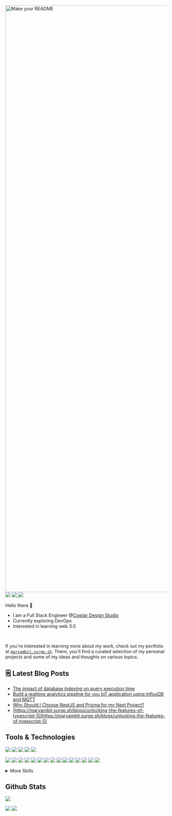<!-------------------- Banner Image ----------------------->
<img width="1834"  alt="Make your README" src="https://github.com/Maryam-bit/Maryam-bit/assets/56764144/dc2fb436-7dde-436e-94c7-2844db367318">
<br/>

<!-------------------- Contact Badges ----------------------->
<div>
 <img src="https://komarev.com/ghpvc/?username=your-github-maryam-bit" />
 <a href="https://www.linkedin.com/in/maryam-noor-/" target="_blank" rel="noopener noreferrer">
   <img src="https://img.shields.io/badge/LinkedIn-Maryam%20Noor-blue?logo=linkedin&logoColor=blue&color=blue" />
 </a>
 <a href="mailto:noormaryam530@gmail.com" target="_blank" rel="noopener noreferrer">
   <img src="https://img.shields.io/badge/Gmail-Maryam%20Noor-red?logo=gmail&logoColor=red&color=red" />
 </a>
</div>

<!-------------------- introduction ----------------------->
 Hello there 👋
-  I am a Full Stack Engineer @[Cowlar Design Studio](https://cowlardesignstudio.com/)
-  Currently exploring DevOps
-  Interested in learning web 3.0
<br/>

If you're interested in learning more about my work, check out my portfolio at [`maryambit.surge.sh`](https://maryambit.surge.sh). There, you'll find a curated selection of my personal projects and some of my ideas and thoughts on various topics.

<!-------------------- Blog Post ----------------------->
 ## 🗒️ Latest Blog Posts
 - [The impact of database indexing on query execution time](https://maryambit.surge.sh/blogs/the-impact-of-database-indexing-on-query-execution-time)
 - [Build a realtime analytics pipeline for you IoT application using InfluxDB and MQTT](https://maryambit.surge.sh/blogs/build-a-realtime-analytics-pipeline-for-your-iot-application-using-influx-and-mqtt)
 - [Why Should I Choose NestJS and Prisma for my Next Project?](https://maryambit.surge.sh/blogs/why-should-i-choose-nestjs-and-prisma-for-my-next-project)
 - [https://maryambit.surge.sh/blogs/unlocking-the-features-of-typescript-5](https://maryambit.surge.sh/blogs/unlocking-the-features-of-typescript-5)



##  Tools & Technologies
![](https://img.shields.io/badge/Language-HTML5-informational?style=flat&logo=html5&logoColor=white&color=A359B3)
![](https://img.shields.io/badge/Language-Typescript-informational?style=flat&logo=typescript&logoColor=white&color=A359B3)
![](https://img.shields.io/badge/Language-Javascript-informational?style=flat&logo=javascript&logoColor=white&color=A359B3)
![](https://img.shields.io/badge/Language-C++-informational?style=flat&logo=c%2B%2B&logoColor=white&color=A359B3)
![](https://img.shields.io/badge/Language-Rust-informational?style=flat&logo=rust&logoColor=white&color=A359B3)
<br/>

![](https://img.shields.io/badge/Frontend-Vue_JS-informational?style=flat&logo=vuedotjs&logoColor=white&color=A359B3)
![](https://img.shields.io/badge/Frontend-Vite-informational?style=flat&logo=vite&logoColor=white&color=A359B3)
![](https://img.shields.io/badge/Frontend-Nuxt_JS-informational?style=flat&logo=nuxtdotjs&logoColor=white&color=A359B3)
![](https://img.shields.io/badge/Frontend-React_JS-informational?style=flat&logo=react&logoColor=white&color=A359B3)
![](https://img.shields.io/badge/Frontend-Bootstrap-informational?style=flat&logo=bootstrap&logoColor=white&color=A359B3)
![](https://img.shields.io/badge/Frontend-Bulma-informational?style=flat&logo=bulma&logoColor=white&color=A359B3)
![](https://img.shields.io/badge/Frontend-Chakra_UI-informational?style=flat&logo=chakraui&logoColor=white&color=A359B3)
![](https://img.shields.io/badge/Frontend-Daisy_UI-informational?style=flat&logo=daisyui&logoColor=white&color=A359B3)
![](https://img.shields.io/badge/Frontend-MUI-informational?style=flat&logo=mui&logoColor=white&color=A359B3)
![](https://img.shields.io/badge/Frontend-Quasar-informational?style=flat&logo=quasar&logoColor=white&color=A359B3)
![](https://img.shields.io/badge/Frontend-SASS-informational?style=flat&logo=SASS&logoColor=white&color=A359B3)
![](https://img.shields.io/badge/Frontend-Tailwind_CSS-informational?style=flat&logo=tailwind-css&logoColor=white&color=A359B3)
![](https://img.shields.io/badge/Frontend-Tailwind_CSS-informational?style=flat&logo=tailwind-css&logoColor=white&color=A359B3)
![](https://img.shields.io/badge/Frontend-Rollup_JS-informational?style=flat&logo=rollup.js&logoColor=white&color=A359B3)
![](https://img.shields.io/badge/Frontend-Webpack-informational?style=flat&logo=webpack&logoColor=white&color=A359B3)
<br/>
<details>
<summary>More Skills</summary>
<br>

![](https://img.shields.io/badge/Backend-Express_JS-informational?style=flat&logo=express&logoColor=white&color=A359B3)
![](https://img.shields.io/badge/Backend-NesT_JS-informational?style=flat&logo=nestjs&logoColor=white&color=A359B3)
![](https://img.shields.io/badge/Backend-Node_JS-informational?style=flat&logo=node.js&logoColor=white&color=A359B3)
![](https://img.shields.io/badge/Backend-Swagger-informational?style=flat&logo=swagger&logoColor=white&color=A359B3)
![](https://img.shields.io/badge/Backend-Postman-informational?style=flat&logo=postman&logoColor=white&color=A359B3)
<br/>

![](https://img.shields.io/badge/Database-Firebase-informational?style=flat&logo=Firebase&logoColor=white&color=A359B3)
![](https://img.shields.io/badge/Database-MongoDB-informational?style=flat&logo=mongodb&logoColor=white&color=A359B3)
![](https://img.shields.io/badge/Database-InfluxDB-informational?style=flat&logo=InfluxDB&logoColor=white&color=A359B3)
![](https://img.shields.io/badge/Database-MySQL-informational?style=flat&logo=mysql&logoColor=white&color=A359B3)
![](https://img.shields.io/badge/Database-Postgresql-informational?style=flat&logo=postgresql&logoColor=white&color=A359B3)
![](https://img.shields.io/badge/Database-Prisma-informational?style=flat&logo=Prisma&logoColor=white&color=A359B3)
![](https://img.shields.io/badge/Database-Sequelize-informational?style=flat&logo=Sequelize&logoColor=white&color=A359B3)
<br/>

![](https://img.shields.io/badge/DevOps-Gitlab-informational?style=flat&logo=gitlab&logoColor=white&color=A359B3)
![](https://img.shields.io/badge/DevOps-Github-informational?style=flat&logo=githubactions&logoColor=white&color=A359B3)
![](https://img.shields.io/badge/DevOps-Docker-informational?style=flat&logo=docker&logoColor=white&color=A359B3)
<br/>

![](https://img.shields.io/badge/Deployment-Azure-informational?style=flat&logo=microsoftazure&logoColor=white&color=A359B3)
![](https://img.shields.io/badge/Deployment-Firebase-informational?style=flat&logo=firebase&logoColor=white&color=A359B3)
![](https://img.shields.io/badge/Deployment-Github-informational?style=flat&logo=github&logoColor=white&color=A359B3)
![](https://img.shields.io/badge/Deployment-Herouku-informational?style=flat&logo=heroku&logoColor=white&color=A359B3)
![](https://img.shields.io/badge/Deployment-Vercel-informational?style=flat&logo=vercel&logoColor=white&color=A359B3)
<br/>

![](https://img.shields.io/badge/Testing-Cypress-informational?style=flat&logo=cypress&logoColor=white&color=A359B3)
![](https://img.shields.io/badge/Testing-Jest-informational?style=flat&logo=jest&logoColor=white&color=A359B3)
<br/>

![](https://img.shields.io/badge/Mobile-React_Native-informational?style=flat&logo=react&logoColor=white&color=A359B3)
![](https://img.shields.io/badge/Mobile-Expo-informational?style=flat&logo=expo&logoColor=white&color=A359B3)
<br/>

![](https://img.shields.io/badge/Figma?style=flat&logo=figma&logoColor=white&color=A359B3)
</details>

## Github Stats
<p align="left"><img align="center" src="https://streak-stats.demolab.com/?user=maryam-bit&currStreakNum=2FD3EB&fire=pink&sideLabels=F00&date_format=j/n/Y&theme=github-dark-blue" /></p>
<img src="https://github-readme-stats.vercel.app/api?username=maryam-bit&theme=github_dark" />
<img src="https://github-readme-stats.vercel.app/api/top-langs/?username=maryam-bit&layout=compact&theme=github_dark" />
